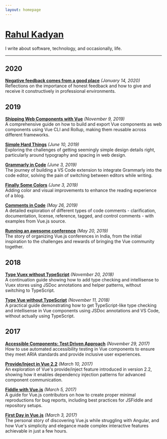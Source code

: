 ```yaml
---
layout: homepage
---
```


# **[Rahul Kadyan](https://znck.me)**

I write about software, technology, and occasionally, life.
  
---

## 2020

**[Negative feedback comes from a good place](articles/2020-01-14-appreciate-feedback.md)** _(January 14, 2020)_  
Reflections on the importance of honest feedback and how to give and receive it constructively in professional environments.

## 2019

**[Shipping Web Components with Vue](articles/2019-11-09-shipping-web-components-with-vue.md)** _(November 9, 2019)_  
A comprehensive guide on how to build and export Vue components as web components using Vue CLI and Rollup, making them reusable across different frameworks.

**[Simple Hard Things](articles/2019-06-10-simple-hard-things.md)** _(June 10, 2019)_  
Exploring the challenges of getting seemingly simple design details right, particularly around typography and spacing in web design.

**[Grammarly in Code](articles/2019-06-03-grammarly-in-code.md)** _(June 3, 2019)_  
The journey of building a VS Code extension to integrate Grammarly into the code editor, solving the pain of switching between editors while writing.

**[Finally Some Colors](articles/2019-06-03-finally-some-colors.md)** _(June 3, 2019)_  
Adding color and visual improvements to enhance the reading experience of a blog.

**[Comments in Code](articles/2019-05-26-comments-in-code.md)** _(May 26, 2019)_  
A detailed exploration of different types of code comments - clarification, documentation, license, reference, tagged, and control comments - with examples from Vue.js source.

**[Running an awesome conference](articles/2019-05-20-awesomeconf.md)** _(May 20, 2019)_  
The story of organizing Vue.js conferences in India, from the initial inspiration to the challenges and rewards of bringing the Vue community together.

## 2018

**[Type Vuex without TypeScript](articles/2018-11-20-type-vuex.md)** _(November 20, 2018)_  
A continuation guide showing how to add type checking and intellisense to Vuex stores using JSDoc annotations and helper patterns, without switching to TypeScript.

**[Type Vue without TypeScript](articles/2018-11-11-type-vue.md)** _(November 11, 2018)_  
A practical guide demonstrating how to get TypeScript-like type checking and intellisense in Vue components using JSDoc annotations and VS Code, without actually using TypeScript.

## 2017

**[Accessible Components: Test Driven Approach](articles/2017-11-29-accessible-components.md)** _(November 29, 2017)_  
How to use automated accessibility testing in Vue components to ensure they meet ARIA standards and provide inclusive user experiences.

**[Provide/Inject in Vue 2.2](articles/2017-03-10-provide-inject.md)** _(March 10, 2017)_  
An exploration of Vue's provide/inject feature introduced in version 2.2, showing how it enables dependency injection patterns for advanced component communication.

**[Fiddle with Vue.js](articles/2017-03-05-fiddle-with-vue.md)** _(March 5, 2017)_  
A guide for Vue.js contributors on how to create proper minimal reproductions for bug reports, including best practices for JSFiddle and repository setups.

**[First Day in Vue.js](articles/2017-03-03-first-day.md)** _(March 3, 2017)_  
The personal story of discovering Vue.js while struggling with Angular, and how Vue's simplicity and elegance made complex interactive features achievable in just a few hours.
